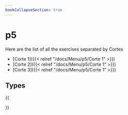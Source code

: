 ```yaml
---
bookCollapseSection: true
---
```


# p5

Here are the list of all the exercises separated by Cortes
- [Corte 1]({{< relref "/docs/Menu/p5/Corte 1" >}})
- [Corte 2]({{< relref "/docs/Menu/p5/Corte 1" >}})
- [Corte 3]({{< relref "/docs/Menu/p5/Corte 1" >}})

## Types

{{<section>}}
